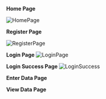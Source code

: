 **Home Page**

![HomePage](https://github.com/user-attachments/assets/1255f8dd-9514-4df5-9d52-90ec980329bb)


**Register Page**

![RegisterPage](https://github.com/user-attachments/assets/512ae36d-3562-461c-b970-2bb12638adf8)


**Login Page**
![LoginPage](https://github.com/user-attachments/assets/47b6bab9-2acf-42bf-8bc9-6f94b398eafc)

**Login Success Page**
![LoginSuccess](https://github.com/user-attachments/assets/e44d309e-f763-4e2d-bcf4-96e28ca46a78)

**Enter Data Page**


**View Data Page**

